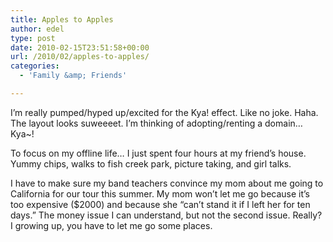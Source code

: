 ```yaml
---
title: Apples to Apples
author: edel
type: post
date: 2010-02-15T23:51:58+00:00
url: /2010/02/apples-to-apples/
categories:
  - 'Family &amp; Friends'

---
```

I&#8217;m really pumped/hyped up/excited for the Kya! effect. Like no joke. Haha. The layout looks suweeeet. I&#8217;m thinking of adopting/renting a domain&#8230; Kya~!

To focus on my offline life&#8230; I just spent four hours at my friend&#8217;s house. Yummy chips, walks to fish creek park, picture taking, and girl talks. 

I have to make sure my band teachers convince my mom about me going to California for our tour this summer. My mom won&#8217;t let me go because it&#8217;s too expensive ($2000) and because she &#8220;can&#8217;t stand it if I left her for ten days.&#8221; The money issue I can understand, but not the second issue. Really? I growing up, you have to let me go some places.

<ol class="footnote">
</ol>